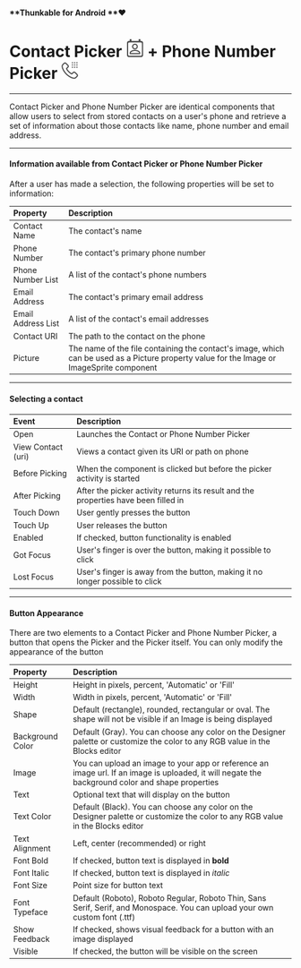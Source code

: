 #### **Thunkable for Android **❤

# Contact Picker ![](/assets/contact-picker-icon.png) + Phone Number Picker ![](/assets/phone-number-picker-icon.png)

---

Contact Picker and Phone Number Picker are identical components that allow users to select from stored contacts on a user's phone and retrieve a set of information about those contacts like name, phone number and email address.

---

#### Information available from Contact Picker or Phone Number Picker

After a user has made a selection, the following properties will be set to information:

| Property | Description |
| :--- | :--- |
| Contact Name | The contact's name |
| Phone Number | The contact's primary phone number |
| Phone Number List | A list of the contact's phone numbers |
| Email Address | The contact's primary email address |
| Email Address List | A list of the contact's email addresses |
| Contact URI | The path to the contact on the phone |
| Picture | The name of the file containing the contact's image, which can be used as a Picture property value for the Image or ImageSprite component |

---

#### Selecting a contact

| Event | Description |
| :--- | :--- |
| Open | Launches the Contact or Phone Number Picker |
| View Contact \(uri\) | Views a contact given its URI or path on phone |
| Before Picking | When the component is clicked but before the picker activity is started |
| After Picking | After the picker activity returns its result and the properties have been filled in |
| Touch Down | User gently presses the button |
| Touch Up | User releases the button |
| Enabled | If checked, button functionality is enabled |
| Got Focus | User's finger is over the button, making it possible to click |
| Lost Focus | User's finger is away from the button, making it no longer possible to click |

---

#### Button Appearance

There are two elements to a Contact Picker and Phone Number Picker, a button that opens the Picker and the Picker itself. You can only modify the appearance of the button

| Property | Description |
| :--- | :--- |
| Height | Height in pixels, percent, 'Automatic' or 'Fill' |
| Width | Width in pixels, percent, 'Automatic' or 'Fill' |
| Shape | Default \(rectangle\), rounded, rectangular or oval.  The shape will not be visible if an Image is being displayed |
| Background Color | Default \(Gray\). You can choose any color on the Designer palette or customize the color to any RGB value in the Blocks editor |
| Image | You can upload an image to your app or reference an image url. If an image is uploaded, it will negate the background color and shape properties |
| Text | Optional text that will display on the button |
| Text Color | Default \(Black\). You can choose any color on the Designer palette or customize the color to any RGB value in the Blocks editor |
| Text Alignment | Left, center \(recommended\) or right |
| Font Bold | If checked, button text is displayed in **bold** |
| Font Italic | If checked, button text is displayed in _italic_ |
| Font Size | Point size for button text |
| Font Typeface | Default \(Roboto\), Roboto Regular, Roboto Thin, Sans Serif, Serif, and Monospace. You can upload your own custom font \(.ttf\) |
| Show Feedback | If checked, shows visual feedback for a button with an image displayed |
| Visible | If checked, the button will be visible on the screen |



